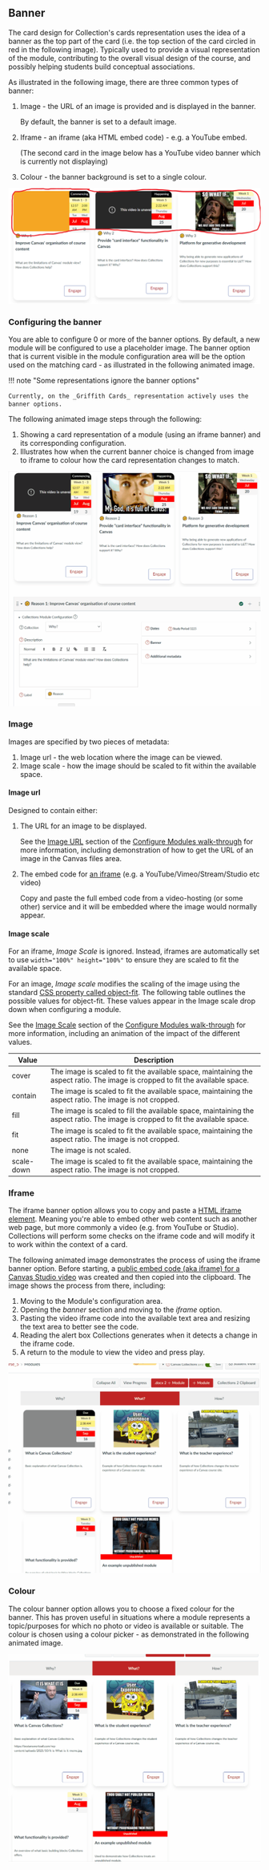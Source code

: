## Banner

The card design for Collection's cards representation uses the idea of a banner as the top part of the card (i.e. the top section of the card circled in red in the following image). Typically used to provide a visual representation of the module, contributing to the overall visual design of the course, and possibly helping students build conceptual associations. 

As illustrated in the following image, there are three common types of banner:

1. Image - the URL of an image is provided and is displayed in the banner.

    By default, the banner is set to a default image.
2. Iframe - an iframe (aka HTML embed code) - e.g. a YouTube embed.

    (The second card in the image below has a YouTube video banner which is currently not displaying)
3. Colour - the banner background is set to a single colour.

![](pics/threeBannerOptions.png)  

### Configuring the banner

You are able to configure 0 or more of the banner options. By default, a new module will be configured to use a placeholder image. The banner option that is current visible in the module configuration area will be the option used on the matching card - as illustrated in the following animated image.

!!! note "Some representations ignore the banner options"

    Currently, on the _Griffith Cards_ representation actively uses the banner options.

The following animated image steps through the following:

1. Showing a card representation of a module (using an iframe banner) and its corresponding configuration.
2. Illustrates how when the current banner choice is changed from image to iframe to colour how the card representation changes to match.


![](pics/animatedBannerChanges.gif)


### Image

Images are specified by two pieces of metadata:

1. Image url - the web location where the image can be viewed.
2. Image scale - how the image should be scaled to fit within the available space.

#### Image url

Designed to contain either:

1. The URL for an image to be displayed.

    See the [Image URL](../../../walk-throughs/new/configure-modules/#image-url) section of the [Configure Modules walk-through](../../../walk-throughs/new/configure-modules) for more information, including demonstration of how to get the URL of an image in the Canvas files area.

2. The embed code for [an iframe](https://www.hostinger.com/tutorials/what-is-iframe/) (e.g. a YouTube/Vimeo/Stream/Studio etc video)

    Copy and paste the full embed code from a video-hosting (or some other) service and it will be embedded where the image would normally appear.

#### Image scale

For an iframe, _Image Scale_ is ignored. Instead, iframes are automatically set to use ```width="100%" height="100%"``` to ensure they are scaled to fit the available space.

For an image, _Image scale_ modifies the scaling of the image using the standard [CSS property called object-fit](https://www.w3schools.com/cssref/css3_pr_object-fit.asp). The following table outlines the possible values for object-fit. These values appear in the Image scale drop down when configuring a module. 

See the [Image Scale](../../../walk-throughs/new/configure-modules/#image-scale) section of the [Configure Modules walk-through](../../../walk-throughs/new/configure-modules) for more information, including an animation of the impact of the different values.


| Value | 	Description |
| --- | --- |
| cover |	The image is scaled to fit the available space, maintaining the aspect ratio. The image is cropped to fit the available space. |
| contain | 	The image is scaled to fit the available space, maintaining the aspect ratio. The image is not cropped. |
| fill |	The image is scaled to fill the available space, maintaining the aspect ratio. The image is cropped to fit the available space. |
| fit |	The image is scaled to fit the available space, maintaining the aspect ratio. The image is not cropped. |
| none |	The image is not scaled. |
| scale-down | 	The image is scaled to fit the available space, maintaining the aspect ratio. The image is not cropped. |

### Iframe

The iframe banner option allows you to copy and paste a [HTML iframe element](https://developer.mozilla.org/en-US/docs/Web/HTML/Element/iframe). Meaning you're able to embed other web content such as another web page, but more commonly a video (e.g. from YouTube or Studio). Collections will perform some checks on the iframe code and will modify it to work within the context of a card.

The following animated image demonstrates the process of using the iframe banner option. Before starting, a [public embed code (aka iframe) for a Canvas Studio video](https://community.canvaslms.com/t5/Studio/How-do-I-get-a-public-link-or-embed-code-for-media-in-Canvas/ta-p/1712) was created and then copied into the clipboard. The image shows the process from there, including:

1. Moving to the Module's configuration area.
2. Opening the _banner_ section and moving to the _iframe_ option.
3. Pasting the video iframe code into the available text area and resizing the text area to better see the code.
4. Reading the alert box Collections generates when it detects a change in the iframe code.
5. A return to the module to view the video and press play.

![](pics/iframeAnimated.gif)

### Colour

The colour banner option allows you to choose a fixed colour for the banner. This has proven useful in situations where a module represents a topic/purposes for which no photo or video is available or suitable. The colour is chosen using a colour picker - as demonstrated in the following animated image.

![](pics/colourPickerAnimated.gif)

